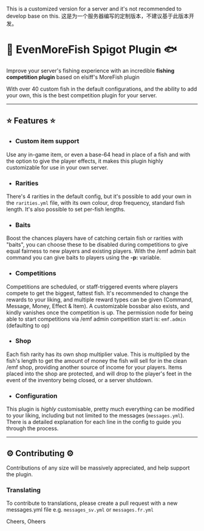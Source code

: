 This is a customized version for a server and it's not recommended to develop base on this.
这是为一个服务器编写的定制版本，不建议基于此版本开发。
# 🐠 EvenMoreFish Spigot Plugin 🐟

Improve your server's fishing experience with an incredible **fishing competition plugin** based on elsiff's MoreFish plugin

With over 40 custom fish in the default configurations, and the ability to add your own, this is the best competition plugin for your server.

---

## ⭐ Features ⭐

* ### Custom item support
Use any in-game item, or even a base-64 head in place of a fish and with the option to give the player effects, it makes this plugin highly customizable for use in your own server. 

* ### Rarities
There's 4 rarities in the default config, but it's possible to add your own in the `rarities.yml` file, with its own colour, drop frequency, standard fish length. It's also possible to set per-fish lengths.

* ### Baits
Boost the chances players have of catching certain fish or rarities with "baits", you can choose these to be disabled during competitions to give equal fairness to new players and existing players. With the /emf admin bait command you can give baits to players using the **-p:** variable.

* ### Competitions
Competitions are scheduled, or staff-triggered events where players compete to get the biggest, fattest fish. It's recommended to change the rewards to your liking, and multiple reward types can be given (Command, Message, Money, Effect & Item). A customizable bossbar also exists, and kindly vanishes once the competition is up. The permission node for being able to start competitions via /emf admin competition start is: `emf.admin` (defaulting to op)

* ### Shop
Each fish rarity has its own shop multiplier value. This is multiplied by the fish's length to get the amount of money the fish will sell for in the clean /emf shop, providing another source of income for your players. Items placed into the shop are protected, and will drop to the player's feet in the event of the inventory being closed, or a server shutdown.

* ### Configuration
This plugin is *highly* customisable, pretty much everything can be modified to your liking, including but not limited to the messages (`messages.yml`). There is a detailed explanation for each line in the config to guide you through the process.

--- 

## ⚙ Contributing ⚙

Contributions of any size will be massively appreciated, and help support the plugin. 

### Translating

To contribute to translations, please create a pull request with a new messages.yml file e.g. `messages_sv.yml` or `messages.fr.yml`

Cheers, Oheers 

